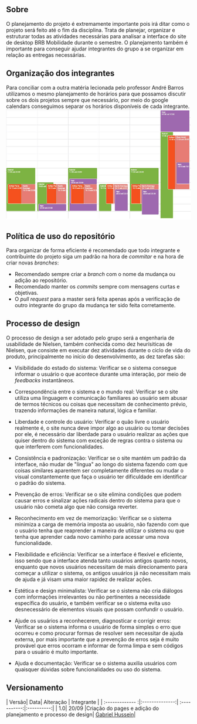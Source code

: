 ## Sobre
  O planejamento do projeto é extremamente importante pois irá ditar como o projeto será feito até o fim da disciplina. Trata de planejar, organizar e estruturar todas as atividades necessárias para analisar a interface do site de desktop BRB Mobilidade durante o semestre. O planejamento também é importante para conseguir ajudar integrantes do grupo a se organizar em relação as entregas necessárias.

## Organização dos integrantes
  Para conciliar com a outra matéria lecionada pelo professor André Barros utilizamos o mesmo planejamento de horários para que possamos discutir sobre os dois projetos sempre que necessário, por meio do google calendars conseguimos separar os horários disponíveis de cada integrante.
![alt text](images/horarios.png)

## Política de uso do repositório
  Para organizar de forma eficiente é recomendado que todo integrante e contribuinte do projeto siga um padrão na hora de _commitar_ e na hora de criar novas _branches_:

- Recomendado sempre criar a _branch_ com o nome da mudança ou adição ao repositório.
- Recomendado manter os _commits_ sempre com mensagens curtas e objetivas.
- O _pull request_ para a master será feita apenas após a verificação de outro integrante do grupo da mudança ter sido feita corretamente.

## Processo de design
  O processo de design a ser adotado pelo grupo será a engenharia de usabilidade de Nielsen, também conhecida como dez heurísiticas de Nielsen, que consiste em executar dez atividades durante o ciclo de vida do produto, principalmente no início do desenvolvimento, as dez tarefas são:

- Visibilidade do estado do sistema: 
Verificar se o sistema consegue informar o usuário o que acontece durante uma interação, por meio de _feedbacks_ instantâneos.

- Correspondência entre o sistema e o mundo real:
Verificar se o site utiliza uma linguagem e comunicação familiares ao usuário sem abusar de termos técnicos ou coisas que necessitam de conhecimento prévio, trazendo informações de maneira natural, lógica e familiar.

- Liberdade e controle do usuário:
Verificar o quão livre o usuário realmente é, o site nunca deve impor algo ao usuário ou tomar decisões por ele, é necessário dar liberdade para o usuário realizar as ações que quiser dentro do sistema com exceção de regras contra o sistema ou que interferem com funcionalidades.

- Consistência e padronização:
Verificar se o site mantém um padrão da interface, não mudar de "língua" ao longo do sistema fazendo com que coisas similares aparentem ser completamente diferentes ou mudar o visual constantemente que faça o usuário ter dificuldade em identificar o padrão do sistema.

- Prevenção de erros:
Verificar se o site elimina condições que podem causar erros e sinalizar ações radicais dentro do sistema para que o usuário não cometa algo que não consiga reverter.

- Reconhecimento em vez de memorização:
Verificar se o sistema minimiza a carga de memória imposta ao usuário, não fazendo com que o usuário tenha que reaprender a maneira de utilizar o sistema ou que tenha que aprender cada novo caminho para acessar uma nova funcionalidade.

- Flexibilidade e eficiência:
Verificar se a interface é flexível e eficiente, isso sendo que a interface atenda tanto usuários antigos quanto novos, enquanto que novos usuários necessitam de mais direcionamento para começar a utilizar o sistema, os antigos usuários já não necessitam mais de ajuda e já visam uma maior rapidez de realizar ações.

- Estética e design minimalista:
Verificar se o sistema não cria diálogos com informações irrelevantes ou não pertinentes a necessidade específica do usuário, e também verificar se o sistema evita uso desnecessário de elementos visuais que possam confundir o usuário.

- Ajude os usuários a reconhecerem, diagnosticar e corrigir erros: 
Verificar se o sistema informa o usuário de forma simples o erro que ocorreu e como procurar formas de resolver sem necessitar de ajuda externa, por mais importante que a prevenção de erros seja é muito provável que erros ocorram e informar de forma limpa e sem códigos para o usuário é muito importante.

- Ajuda e documentação:
Verificar se o sistema auxilia usuários com quaisquer dúvidas sobre funcionalidades ou uso do sistema.

## Versionamento
| Versão| Data| Alteração | Integrante |
| :------------- :|:--------------:| :-----------:|:----------:|
| 1.0| 20/09 |Criação do pages e adição do planejamento e processo de design| [Gabriel Hussein](https://github.com/GabrielHussein)|